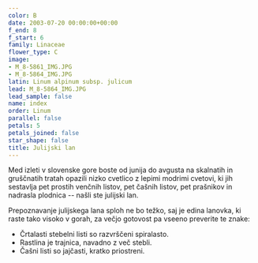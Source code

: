 ```yaml
---
color: B
date: 2003-07-20 00:00:00+00:00
f_end: 8
f_start: 6
family: Linaceae
flower_type: C
image:
- M_8-5861_IMG.JPG
- M_8-5864_IMG.JPG
latin: Linum alpinum subsp. julicum
lead: M_8-5864_IMG.JPG
lead_sample: false
name: index
order: Linum
parallel: false
petals: 5
petals_joined: false
star_shape: false
title: Julijski lan
---
```

Med izleti v slovenske gore boste od junija do avgusta na skalnatih in gruščnatih tratah opazili nizko cvetlico z lepimi modrimi cvetovi, ki jih sestavlja pet prostih venčnih listov, pet čašnih listov, pet prašnikov in nadrasla plodnica -- našli ste julijski lan.

Prepoznavanje julijskega lana sploh ne bo težko, saj je edina lanovka, ki raste tako visoko v gorah, za večjo gotovost pa vseeno preverite te znake:

-   Črtalasti stebelni listi so razvrščeni spiralasto.
-   Rastlina je trajnica, navadno z več stebli.
-   Čašni listi so jajčasti, kratko priostreni.
